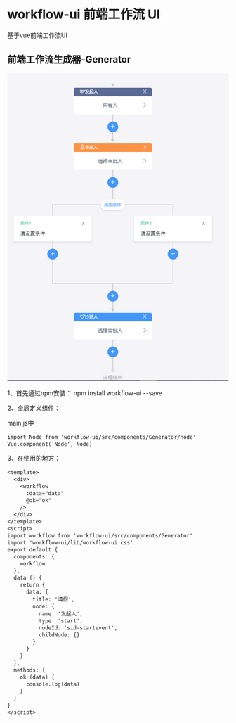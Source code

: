# workflow-ui 前端工作流 UI

基于vue前端工作流UI

## 前端工作流生成器-Generator

<img src="./doc/img/workflow-ui.png"/>

1、首先通过npm安装： npm install workflow-ui --save

2、全局定义组件：

main.js中

```
import Node from 'workflow-ui/src/components/Generator/node'
Vue.component('Node', Node)
```

3、在使用的地方：

```
<template>
  <div>
    <workflow
      :data="data"
      @ok="ok"
    />
  </div>
</template>
<script>
import workflow from 'workflow-ui/src/components/Generator'
import 'workflow-ui/lib/workflow-ui.css'
export default {
  components: {
    workflow
  },
  data () {
    return {
      data: {
        title: '请假',
        node: {
          name: '发起人',
          type: 'start',
          nodeId: 'sid-startevent',
          childNode: {}
        }
      }
    }
  },
  methods: {
    ok (data) {
      console.log(data)
    }
  }
}
</script>
```
